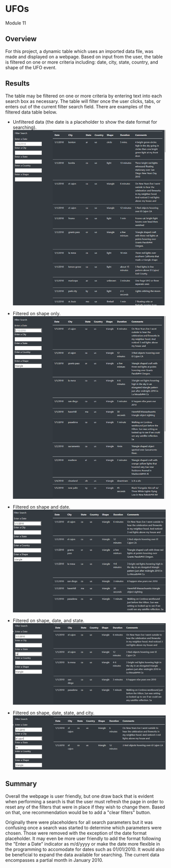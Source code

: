# UFOs
Module 11

## Overview

For this project, a dynamic table which uses an imported data file, was made and displayed on a webpage.  Based on input from the user, the table is filtered on one or more criteria including: date, city, state, country, and shape of the UFO event.  

## Results

The table may be filtered on one or more criteria by entering text into each search box as necessary.  The table will filter once the user clicks, tabs, or enters out of the current filter search field. There are examples of the filtered data table below.  

  - Unfiltered data (the date is a placeholder to show the date format for searching).
  ![](static/images/beginning_data.png)
  
  
  - Filtered on shape only.
  ![](static/images/shape.png)
  
  
  - Filtered on shape and date.
  ![](static/images/date_shape.png)
  
  
  - Filtered on shape, date, and state.
  ![](static/images/state_date_shape.png)
  
  
  - Filtered on shape, date, state, and city.
  ![](static/images/city_state_date_shape.png)
  
  
## Summary
  
Overall the webpage is user friendly, but one draw back that is evident when performing a search is that the user must refresh the page in order to reset any of the filters that were in place if they wish to change them.  Based on that, one recommendation would be to add a "clear filters" button.  

Originally there were placeholders for all search parameters but it was confusing once a search was started to determine which parameters were chosen. Those were removed with the exception of the date format placeholder. It may even be more user friendly to add the format following the "Enter a Date" indicator as m/d/yyyy or make the date more flexible in the programming to accomodate for dates such as 01/01/2010.  It would also be beneficial to expand the data available for searching.  The current data encompasses a partial month in January 2010. 
